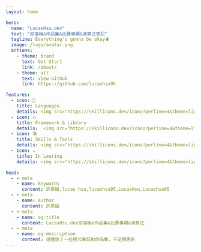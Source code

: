 ```yaml
---
layout: home

hero:
  name: "LucasHsu.dev"
  text: "部落格&作品集&比賽事蹟&演算法筆記"
  tagline: Everything's gonna be okay🪲
  image: /logo/avatar.png
  actions:
    - theme: brand
      text: Get Start
      link: /about/
    - theme: alt
      text: view Github
      link: https://github.com/lucashsu95

features:
  - icon: 🐛
    title: Languages
    details: <img src="https://skillicons.dev/icons?perline=4&theme=light&i=python,html,css,js,php" class="icon-img">
  - icon: 🔥
    title: Framework & Library
    details:  <img src="https://skillicons.dev/icons?perline=4&theme=light&i=vue,pinia,bootstrap,laravel,react,tailwind" class="icon-img">
  - icon: 🛠
    title: Skills & Tools
    details: <img src="https://skillicons.dev/icons?perline=4&theme=light&i=vscode,phpstorm,ps,ai,pr,figma,notion,mysql,github,git,docker" class="icon-img">
  - icon: ☕
    title: In Learing
    details: <img src="https://skillicons.dev/icons?perline=4&theme=light&i=linux,nextjs,java,spring" class="icon-img">

head:
  - - meta
    - name: keywords
      content: 許恩綸,lucas hsu,lucashsu95,LucasHsu,Lucashsu95
  - - meta
    - name: author
      content: 許恩綸
  - - meta
    - name: og:title
      content: LucasHsu.dev部落格&作品集&比賽事蹟&演算法
  - - meta
    - name: og:description
      content: 這裡放了一些程式筆記和作品集，不定期更新
---
```

<style>
.main .text{
  font-weight: 900;
}
</style>